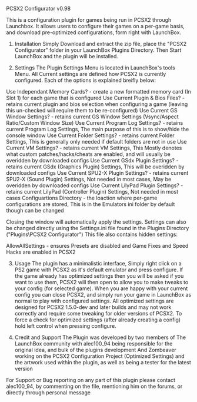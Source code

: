 PCSX2 Configurator v0.98

This is a configuration plugin for games being run in PCSX2 through Launchbox. 
It allows users to configure their games on a per-game basis, and download pre-optimized configurations, form right with LaunchBox.

1. Installation
Simply Download and extract the zip file, place the "PCSX2 Configurator" folder in your LaunchBox Plugins Directory. Then Start LaunchBox and the plugin will be installed.

2. Settings
The Plugin Settings Menu is located in LaunchBox's tools Menu. All Current settings are defined how PCSX2 is currently configured.
Each of the options is explained breifly below:

Use Independant Memory Cards? 			- 	create a new formatted memory card (In Slot 1) for each game that is configured
Use Current Plugin & Bios Files? 		-	retains current plugin and bios selection when configuring a game (leaving this un-checked will require them to be re-configured)
Use Current GS Window Settings?			- 	retains current GS Window Settings (Vsync/Aspect Ratio/Custom Window Size)
Use Current Program Log Settings?   	-   retains current Program Log Settings, The main purpose of this is to show/hide the console window
Use Current Folder Settings?			-	retains current Folder Settings, This is generally only needed if default folders are not in use
Use Current VM Settings?				-	retains current VM Settings, This Mostly denotes what custom patches/hacks/cheats are enabled, and will usually be overidden by downloaded configs
Use Current GSdx Plugin Settings?		-	retains current GSdx (Graphics Plugin) Settings, This will be overidden by downloaded configs
Use Current SPU2-X Plugin Settings?		-	retains current SPU2-X (Sound Plugin) Settings, Not needed in most cases, May be overidden by downloaded configs
Use Current LilyPad Plugin Settings?	-	retains current LilyPad (Controller Plugin) Settings, Not needed in most cases
Configuartions Directory				-	the loaction where per-game configurations are stored, This is in the Emulators ini folder by default though can be changed

Closing the window will automatically apply the settings. Settings can also be changed directly using the Settings.ini file found in the Plugins Directory ("Plugins\PCSX2 Configurator")
This file also contains hidden settings:

AllowAllSettings						-	ensures Presets are disabled and Game Fixes and Speed Hacks are enabled in PCSX2

3. Usage
The plugin has a minimalistic interface, Simply right click on a PS2 game with PCSX2 as it's default emulator and press configure.
If the game already has optimized settings then you will be asked if you want to use them, PCSX2 will then open to allow you to make tweaks to your config (for selected game).
When you are happy with your current config you can close PCSX2, and simply run your game in LaunchBox as normal to play with configured settings.
All optimized settings are designed for PCSX2 1.5.0-dev and later builds and may not work correctly and require some tweaking for older versions of PCSX2.
To force a check for optimized settings (after already creating a config) hold left control when pressing configure.

4. Credit and Support
The Plugin was developed by two members of The LaunchBox community with alec100_94 being responsible for the original idea, and bulk of the plugins development
And Zombeaver working on the PCSX2 Configuration Project (Optimized Settings) and the artwork used within the plugin, as well as being a tester for the latest version

For Support or Bug reporting on any part of this plugin please contact alec100_94, by commenting on the file, mentioning him on the forums, or directly through personal message